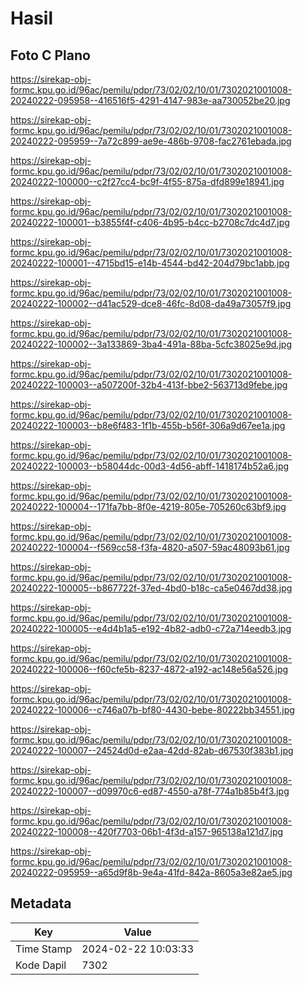 # Hasil

## Foto C Plano

https://sirekap-obj-formc.kpu.go.id/96ac/pemilu/pdpr/73/02/02/10/01/7302021001008-20240222-095958--416516f5-4291-4147-983e-aa730052be20.jpg

https://sirekap-obj-formc.kpu.go.id/96ac/pemilu/pdpr/73/02/02/10/01/7302021001008-20240222-095959--7a72c899-ae9e-486b-9708-fac2761ebada.jpg

https://sirekap-obj-formc.kpu.go.id/96ac/pemilu/pdpr/73/02/02/10/01/7302021001008-20240222-100000--c2f27cc4-bc9f-4f55-875a-dfd899e18941.jpg

https://sirekap-obj-formc.kpu.go.id/96ac/pemilu/pdpr/73/02/02/10/01/7302021001008-20240222-100001--b3855f4f-c406-4b95-b4cc-b2708c7dc4d7.jpg

https://sirekap-obj-formc.kpu.go.id/96ac/pemilu/pdpr/73/02/02/10/01/7302021001008-20240222-100001--4715bd15-e14b-4544-bd42-204d79bc1abb.jpg

https://sirekap-obj-formc.kpu.go.id/96ac/pemilu/pdpr/73/02/02/10/01/7302021001008-20240222-100002--d41ac529-dce8-46fc-8d08-da49a73057f9.jpg

https://sirekap-obj-formc.kpu.go.id/96ac/pemilu/pdpr/73/02/02/10/01/7302021001008-20240222-100002--3a133869-3ba4-491a-88ba-5cfc38025e9d.jpg

https://sirekap-obj-formc.kpu.go.id/96ac/pemilu/pdpr/73/02/02/10/01/7302021001008-20240222-100003--a507200f-32b4-413f-bbe2-563713d9febe.jpg

https://sirekap-obj-formc.kpu.go.id/96ac/pemilu/pdpr/73/02/02/10/01/7302021001008-20240222-100003--b8e6f483-1f1b-455b-b56f-306a9d67ee1a.jpg

https://sirekap-obj-formc.kpu.go.id/96ac/pemilu/pdpr/73/02/02/10/01/7302021001008-20240222-100003--b58044dc-00d3-4d56-abff-1418174b52a6.jpg

https://sirekap-obj-formc.kpu.go.id/96ac/pemilu/pdpr/73/02/02/10/01/7302021001008-20240222-100004--171fa7bb-8f0e-4219-805e-705260c63bf9.jpg

https://sirekap-obj-formc.kpu.go.id/96ac/pemilu/pdpr/73/02/02/10/01/7302021001008-20240222-100004--f569cc58-f3fa-4820-a507-59ac48093b61.jpg

https://sirekap-obj-formc.kpu.go.id/96ac/pemilu/pdpr/73/02/02/10/01/7302021001008-20240222-100005--b867722f-37ed-4bd0-b18c-ca5e0467dd38.jpg

https://sirekap-obj-formc.kpu.go.id/96ac/pemilu/pdpr/73/02/02/10/01/7302021001008-20240222-100005--e4d4b1a5-e192-4b82-adb0-c72a714eedb3.jpg

https://sirekap-obj-formc.kpu.go.id/96ac/pemilu/pdpr/73/02/02/10/01/7302021001008-20240222-100006--f60cfe5b-8237-4872-a192-ac148e56a526.jpg

https://sirekap-obj-formc.kpu.go.id/96ac/pemilu/pdpr/73/02/02/10/01/7302021001008-20240222-100006--c746a07b-bf80-4430-bebe-80222bb34551.jpg

https://sirekap-obj-formc.kpu.go.id/96ac/pemilu/pdpr/73/02/02/10/01/7302021001008-20240222-100007--24524d0d-e2aa-42dd-82ab-d67530f383b1.jpg

https://sirekap-obj-formc.kpu.go.id/96ac/pemilu/pdpr/73/02/02/10/01/7302021001008-20240222-100007--d09970c6-ed87-4550-a78f-774a1b85b4f3.jpg

https://sirekap-obj-formc.kpu.go.id/96ac/pemilu/pdpr/73/02/02/10/01/7302021001008-20240222-100008--420f7703-06b1-4f3d-a157-965138a121d7.jpg

https://sirekap-obj-formc.kpu.go.id/96ac/pemilu/pdpr/73/02/02/10/01/7302021001008-20240222-095959--a65d9f8b-9e4a-41fd-842a-8605a3e82ae5.jpg


## Metadata

| Key        | Value               |
| ---------- | ------------------- |
| Time Stamp | 2024-02-22 10:03:33 |
| Kode Dapil | 7302                |




